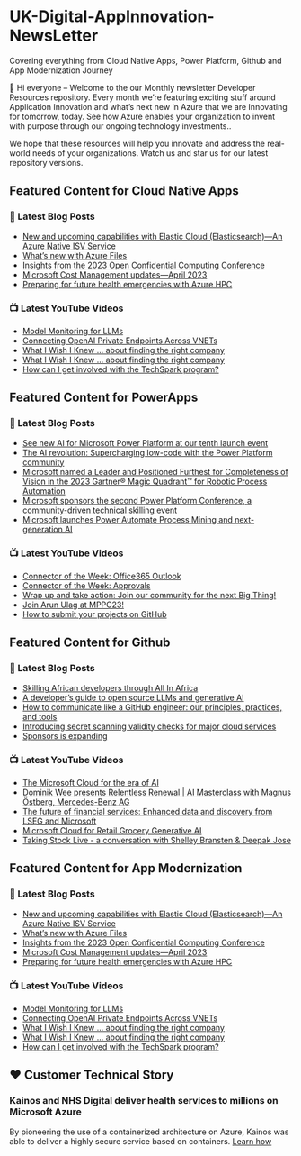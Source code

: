 # UK-Digital-AppInnovation-NewsLetter

Covering everything from Cloud Native Apps, Power Platform, Github and App Modernization Journey

👋 Hi everyone – Welcome to the our Monthly newsletter Developer Resources repository. Every month we’re featuring exciting stuff around Application Innovation and what’s next new in Azure that we are Innovating for tomorrow, today. See how Azure enables your organization to invent with purpose through our ongoing technology investments..


We hope that these resources will help you innovate and address the real-world needs of your organizations. Watch us and star us for our latest repository versions.

## Featured Content for Cloud Native Apps


### 📝 Latest Blog Posts

    
<!-- BLOGCNA:START -->
- [New and upcoming capabilities with Elastic Cloud (Elasticsearch)—An Azure Native ISV Service](https://azure.microsoft.com/blog/new-and-upcoming-capabilities-with-elastic-cloud-elasticsearch-an-azure-native-isv-service/)
- [What’s new with Azure Files](https://azure.microsoft.com/blog/what-s-new-with-azure-files/)
- [Insights from the 2023 Open Confidential Computing Conference](https://azure.microsoft.com/blog/insights-from-the-2023-open-confidential-computing-conference/)
- [Microsoft Cost Management updates—April 2023](https://azure.microsoft.com/blog/microsoft-cost-management-updates-april-2023/)
- [Preparing for future health emergencies with Azure HPC ](https://azure.microsoft.com/blog/preparing-for-future-health-emergencies-with-azure-hpc/)
<!-- BLOGCNA:END -->

### 📺 Latest YouTube Videos

 
<!-- YOUTUBECNA:START -->
- [Model Monitoring for LLMs](https://www.youtube.com/watch?v=hVsjcsoGAww)
- [Connecting OpenAI Private Endpoints Across VNETs](https://www.youtube.com/watch?v=NjHeF4cluNU)
- [What I Wish I Knew ... about finding the right company](https://www.youtube.com/watch?v=yGH8tJE-uAU)
- [What I Wish I Knew ... about finding the right company](https://www.youtube.com/watch?v=BNUkGeAUQOA)
- [How can I get involved with the TechSpark program?](https://www.youtube.com/watch?v=JvGtNJ_DDh0)
<!-- YOUTUBECNA:END -->

##  Featured Content for PowerApps
### 📝 Latest Blog Posts
<!-- BLOGPOWER:START -->
- [See new AI for Microsoft Power Platform at our tenth launch event](https://cloudblogs.microsoft.com/powerplatform/2023/10/04/see-new-ai-for-microsoft-power-platform-at-our-tenth-launch-event/)
- [The AI revolution: Supercharging low-code with the Power Platform community](https://cloudblogs.microsoft.com/powerplatform/2023/10/03/the-ai-revolution-supercharging-low-code-with-the-power-platform-community/)
- [Microsoft named a Leader and Positioned Furthest for Completeness of Vision in the 2023 Gartner® Magic Quadrant™ for Robotic Process Automation](https://powerautomate.microsoft.com/en-us/blog/microsoft-named-a-leader-and-positioned-furthest-for-completeness-of-vision-in-the-2023-gartner-magic-quadrant-for-robotic-process-automation/)
- [Microsoft sponsors the second Power Platform Conference, a community-driven technical skilling event](https://cloudblogs.microsoft.com/powerplatform/2023/07/25/microsoft-sponsors-the-second-power-platform-conference-a-community-driven-technical-skilling-event/)
- [Microsoft launches Power Automate Process Mining and next-generation AI](https://cloudblogs.microsoft.com/powerplatform/2023/07/18/microsoft-launches-power-automate-process-mining-and-next-generation-ai/)
<!-- BLOGPOWER:END -->
 ### 📺 Latest YouTube Videos
    
<!-- YOUTUBEPOWER:START -->
- [Connector of the Week: Office365 Outlook](https://www.youtube.com/watch?v=n8Km2pQc_04)
- [Connector of the Week: Approvals](https://www.youtube.com/watch?v=6vJ-KuPAR8s)
- [Wrap up and take action: Join our community for the next Big Thing!](https://www.youtube.com/watch?v=x44dWCgqJQ4)
- [Join Arun Ulag at MPPC23!](https://www.youtube.com/watch?v=5ZDUqJEkoFM)
- [How to submit your projects on GitHub](https://www.youtube.com/watch?v=S5Zk_0lvAdM)
<!-- YOUTUBEPOWER:END -->

##  Featured Content for Github
### 📝 Latest Blog Posts
<!-- BLOGGITHUB:START -->
- [Skilling African developers through All In Africa](https://github.blog/2023-10-09-skilling-african-developers-through-all-in-africa/)
- [A developer&#8217;s guide to open source LLMs and generative AI](https://github.blog/2023-10-05-a-developers-guide-to-open-source-llms-and-generative-ai/)
- [How to communicate like a GitHub engineer: our principles, practices, and tools](https://github.blog/2023-10-04-how-to-communicate-like-a-github-engineer-our-principles-practices-and-tools/)
- [Introducing secret scanning validity checks for major cloud services](https://github.blog/2023-10-04-introducing-secret-scanning-validity-checks-for-major-cloud-services/)
- [Sponsors is expanding](https://github.blog/2023-10-03-sponsors-is-expanding/)
<!-- BLOGGITHUB:END -->
### 📺 Latest YouTube Videos
<!-- YOUTUBEGITHUB:START -->
- [The Microsoft Cloud for the era of AI](https://www.youtube.com/watch?v=3MNCpBEjtPs)
- [Dominik Wee presents Relentless Renewal | AI Masterclass with Magnus Östberg, Mercedes-Benz AG](https://www.youtube.com/watch?v=G2L6xqDE-jU)
- [The future of financial services: Enhanced data and discovery from LSEG and Microsoft](https://www.youtube.com/watch?v=TM4ehzYyRPw)
- [Microsoft Cloud for Retail Grocery Generative AI](https://www.youtube.com/watch?v=f9V87NftLBA)
- [Taking Stock Live - a conversation with Shelley Bransten &amp; Deepak Jose](https://www.youtube.com/watch?v=-0oQVTXLa6o)
<!-- YOUTUBEGITHUB:END -->
##  Featured Content for App Modernization
### 📝 Latest Blog Posts
<!-- BLOGAPPMOD:START -->
- [New and upcoming capabilities with Elastic Cloud (Elasticsearch)—An Azure Native ISV Service](https://azure.microsoft.com/blog/new-and-upcoming-capabilities-with-elastic-cloud-elasticsearch-an-azure-native-isv-service/)
- [What’s new with Azure Files](https://azure.microsoft.com/blog/what-s-new-with-azure-files/)
- [Insights from the 2023 Open Confidential Computing Conference](https://azure.microsoft.com/blog/insights-from-the-2023-open-confidential-computing-conference/)
- [Microsoft Cost Management updates—April 2023](https://azure.microsoft.com/blog/microsoft-cost-management-updates-april-2023/)
- [Preparing for future health emergencies with Azure HPC ](https://azure.microsoft.com/blog/preparing-for-future-health-emergencies-with-azure-hpc/)
<!-- BLOGAPPMOD:END -->
### 📺 Latest YouTube Videos
<!-- YOUTUBEAPPMOD:START -->
- [Model Monitoring for LLMs](https://www.youtube.com/watch?v=hVsjcsoGAww)
- [Connecting OpenAI Private Endpoints Across VNETs](https://www.youtube.com/watch?v=NjHeF4cluNU)
- [What I Wish I Knew ... about finding the right company](https://www.youtube.com/watch?v=yGH8tJE-uAU)
- [What I Wish I Knew ... about finding the right company](https://www.youtube.com/watch?v=BNUkGeAUQOA)
- [How can I get involved with the TechSpark program?](https://www.youtube.com/watch?v=JvGtNJ_DDh0)
<!-- YOUTUBEAPPMOD:END -->


## ♥️ Customer Technical Story 

### Kainos and NHS Digital deliver health services to millions on Microsoft Azure

By pioneering the use of a containerized architecture on Azure, Kainos was able to deliver a highly secure service based on containers. [Learn how](https://customers.microsoft.com/en-us/story/1368348549535774520-kainos-and-nhs-digital-deliver-health-services-to-millions-on-microsoft-azure)

